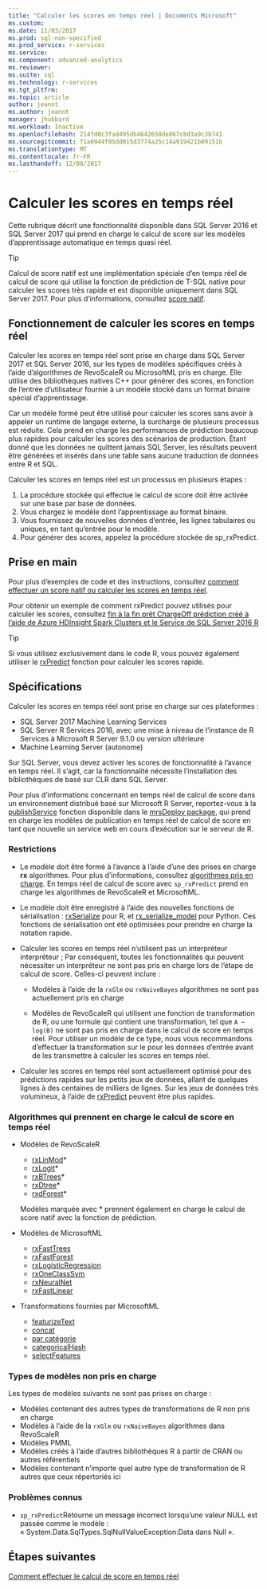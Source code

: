 ```yaml
---
title: "Calculer les scores en temps réel | Documents Microsoft"
ms.custom: 
ms.date: 11/03/2017
ms.prod: sql-non-specified
ms.prod_service: r-services
ms.service: 
ms.component: advanced-analytics
ms.reviewer: 
ms.suite: sql
ms.technology: r-services
ms.tgt_pltfrm: 
ms.topic: article
author: jeannt
ms.author: jeannt
manager: jhubbard
ms.workload: Inactive
ms.openlocfilehash: 214fd0c3fad495db4642650de867c8d3a9c3b741
ms.sourcegitcommit: f1a6944f95dd015d3774a25c14a919421b09151b
ms.translationtype: MT
ms.contentlocale: fr-FR
ms.lasthandoff: 12/08/2017
---
```

# <a name="realtime-scoring"></a>Calculer les scores en temps réel

Cette rubrique décrit une fonctionnalité disponible dans SQL Server 2016 et SQL Server 2017 qui prend en charge le calcul de score sur les modèles d’apprentissage automatique en temps quasi réel.

> [!TIP]
> Calcul de score natif est une implémentation spéciale d’en temps réel de calcul de score qui utilise la fonction de prédiction de T-SQL native pour calculer les scores très rapide et est disponible uniquement dans SQL Server 2017. Pour plus d’informations, consultez [score natif](sql-native-scoring.md).

## <a name="how-realtime-scoring-works"></a>Fonctionnement de calculer les scores en temps réel

Calculer les scores en temps réel sont prise en charge dans SQL Server 2017 et SQL Server 2016, sur les types de modèles spécifiques créés à l’aide d’algorithmes de RevoScaleR ou MicrosoftML pris en charge. Elle utilise des bibliothèques natives C++ pour générer des scores, en fonction de l’entrée d’utilisateur fournie à un modèle stocké dans un format binaire spécial d’apprentissage.

Car un modèle formé peut être utilisé pour calculer les scores sans avoir à appeler un runtime de langage externe, la surcharge de plusieurs processus est réduite. Cela prend en charge les performances de prédiction beaucoup plus rapides pour calculer les scores des scénarios de production. Étant donné que les données ne quittent jamais SQL Server, les résultats peuvent être générées et insérés dans une table sans aucune traduction de données entre R et SQL.

Calculer les scores en temps réel est un processus en plusieurs étapes :

1. La procédure stockée qui effectue le calcul de score doit être activée sur une base par base de données.
2. Vous chargez le modèle dont l’apprentissage au format binaire.
3. Vous fournissez de nouvelles données d’entrée, les lignes tabulaires ou uniques, en tant qu’entrée pour le modèle.
4. Pour générer des scores, appelez la procédure stockée de sp_rxPredict.

## <a name="get-started"></a>Prise en main

Pour plus d’exemples de code et des instructions, consultez [comment effectuer un score natif ou calculer les scores en temps réel](r/how-to-do-realtime-scoring.md).

Pour obtenir un exemple de comment rxPredict pouvez utilisés pour calculer les scores, consultez [fin à la fin prêt ChargeOff prédiction créé à l’aide de Azure HDInsight Spark Clusters et le Service de SQL Server 2016 R](https://blogs.msdn.microsoft.com/rserver/2017/06/29/end-to-end-loan-chargeoff-prediction-built-using-azure-hdinsight-spark-clusters-and-sql-server-2016-r-service/)

> [!TIP]
> Si vous utilisez exclusivement dans le code R, vous pouvez également utiliser le [rxPredict](https://docs.microsoft.com/r-server/r-reference/revoscaler/rxpredict) fonction pour calculer les scores rapide.

## <a name="requirements"></a>Spécifications

Calculer les scores en temps réel sont prise en charge sur ces plateformes :

+ SQL Server 2017 Machine Learning Services
+ SQL Server R Services 2016, avec une mise à niveau de l’instance de R Services à Microsoft R Server 9.1.0 ou version ultérieure
+ Machine Learning Server (autonome)

Sur SQL Server, vous devez activer les scores de fonctionnalité à l’avance en temps réel. Il s’agit, car la fonctionnalité nécessite l’installation des bibliothèques de basé sur CLR dans SQL Server.

Pour plus d’informations concernant en temps réel de calcul de score dans un environnement distribué basé sur Microsoft R Server, reportez-vous à la [publishService](https://docs.microsoft.com/machine-learning-server/r-reference/mrsdeploy/publishservice) fonction disponible dans le [mrsDeploy package](https://docs.microsoft.com/machine-learning-server/r-reference/mrsdeploy/mrsdeploy-package), qui prend en charge les modèles de publication en temps réel de calcul de score en tant que nouvelle un service web en cours d’exécution sur le serveur de R.

### <a name="restrictions"></a>Restrictions

+ Le modèle doit être formé à l’avance à l’aide d’une des prises en charge **rx** algorithmes. Pour plus d’informations, consultez [algorithmes pris en charge](#bkmk_rt_supported_algos). En temps réel de calcul de score avec `sp_rxPredict` prend en charge les algorithmes de RevoScaleR et MicrosoftML.

+ Le modèle doit être enregistré à l’aide des nouvelles fonctions de sérialisation : [rxSerialize](https://docs.microsoft.com/machine-learning-server/r-reference/revoscaler/rxserializemodel) pour R, et [rx_serialize_model](https://docs.microsoft.com/machine-learning-server/python-reference/revoscalepy/rx-serialize-model) pour Python. Ces fonctions de sérialisation ont été optimisées pour prendre en charge la notation rapide.

+ Calculer les scores en temps réel n’utilisent pas un interpréteur interpréteur ; Par conséquent, toutes les fonctionnalités qui peuvent nécessiter un interpréteur ne sont pas pris en charge lors de l’étape de calcul de score.  Celles-ci peuvent inclure :

  + Modèles à l’aide de la `rxGlm` ou `rxNaiveBayes` algorithmes ne sont pas actuellement pris en charge

  + Modèles de RevoScaleR qui utilisent une fonction de transformation de R, ou une formule qui contient une transformation, tel que <code>A ~ log(B)</code> ne sont pas pris en charge dans le calcul de score en temps réel. Pour utiliser un modèle de ce type, nous vous recommandons d’effectuer la transformation sur le pour les données d’entrée avant de les transmettre à calculer les scores en temps réel.

+ Calculer les scores en temps réel sont actuellement optimisé pour des prédictions rapides sur les petits jeux de données, allant de quelques lignes à des centaines de milliers de lignes. Sur les jeux de données très volumineux, à l’aide de [rxPredict](https://docs.microsoft.com/machine-learning-server/r-reference/revoscaler/rxpredict) peuvent être plus rapides.

### <a name="a-namebkmkrtsupportedalgosalgorithms-that-support-realtime-scoring"></a><a name="bkmk_rt_supported_algos">Algorithmes qui prennent en charge le calcul de score en temps réel

+ Modèles de RevoScaleR

  + [rxLinMod](https://docs.microsoft.com/machine-learning-server/r-reference/revoscaler/rxlinmod)\*
  + [rxLogit](https://docs.microsoft.com/machine-learning-server/r-reference/revoscaler/rxlogit)\*
  + [rxBTrees](https://docs.microsoft.com/machine-learning-server/r-reference/revoscaler/rxbtrees)\*
  + [rxDtree](https://docs.microsoft.com/machine-learning-server/r-reference/revoscaler/rxdtree)\*
  + [rxdForest](https://docs.microsoft.com/machine-learning-server/r-reference/revoscaler/rxdforest)\*
  
  Modèles marquée avec \* prennent également en charge le calcul de score natif avec la fonction de prédiction.

+ Modèles de MicrosoftML

  + [rxFastTrees](https://docs.microsoft.com/machine-learning-server/r-reference/microsoftml/rxfasttrees)
  + [rxFastForest](https://docs.microsoft.com/machine-learning-server/r-reference/microsoftml/rxfastforest)
  + [rxLogisticRegression](https://docs.microsoft.com/machine-learning-server/r-reference/microsoftml/rxlogisticregression)
  + [rxOneClassSvm](https://docs.microsoft.com/machine-learning-server/r-reference/microsoftml/rxoneclasssvm)
  + [rxNeuralNet](https://docs.microsoft.com/machine-learning-server/r-reference/microsoftml/rxneuralnet)
  + [rxFastLinear](https://docs.microsoft.com/machine-learning-server/r-reference/microsoftml/rxfastlinear)

+ Transformations fournies par MicrosoftML

  + [featurizeText](https://docs.microsoft.com/machine-learning-server/r-reference/microsoftml/rxfasttrees)
  + [concat](https://docs.microsoft.com/machine-learning-server/r-reference/microsoftml/concat)
  + [par catégorie](https://docs.microsoft.com/machine-learning-server/r-reference/microsoftml/categorical)
  + [categoricalHash](https://docs.microsoft.com/machine-learning-server/r-reference/microsoftml/categoricalHash)
  + [selectFeatures](https://docs.microsoft.com/machine-learning-server/r-reference/microsoftml/selectFeatures)

### <a name="unsupported-model-types"></a>Types de modèles non pris en charge

Les types de modèles suivants ne sont pas prises en charge :

+ Modèles contenant des autres types de transformations de R non pris en charge
+ Modèles à l’aide de la `rxGlm` ou `rxNaiveBayes` algorithmes dans RevoScaleR
+ Modèles PMML
+ Modèles créés à l’aide d’autres bibliothèques R à partir de CRAN ou autres référentiels
+ Modèles contenant n’importe quel autre type de transformation de R autres que ceux répertoriés ici

### <a name="known-issues"></a>Problèmes connus

+ `sp_rxPredict`Retourne un message incorrect lorsqu’une valeur NULL est passée comme le modèle : « System.Data.SqlTypes.SqlNullValueException:Data dans Null ».

## <a name="next-steps"></a>Étapes suivantes

[Comment effectuer le calcul de score en temps réel](r/how-to-do-realtime-scoring.md)
